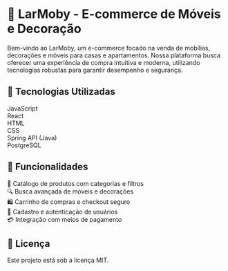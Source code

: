 # 🏡 LarMoby - E-commerce de Móveis e Decoração
Bem-vindo ao LarMoby, um e-commerce focado na venda de mobílias, decorações e móveis para casas e apartamentos. Nossa plataforma busca oferecer uma experiência de compra intuitiva e moderna, utilizando tecnologias robustas para garantir desempenho e segurança.

## 🚀 Tecnologias Utilizadas
JavaScript  
React  
HTML  
CSS  
Spring API (Java)  
PostgreSQL  

## 📌 Funcionalidades
🛒 Catálogo de produtos com categorias e filtros  
🔍 Busca avançada de móveis e decorações  
🛍️ Carrinho de compras e checkout seguro  
👤 Cadastro e autenticação de usuários  
💳 Integração com meios de pagamento  


## 📄 Licença
Este projeto está sob a licença MIT.

